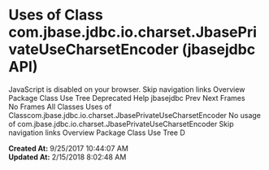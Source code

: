 # Uses of Class com.jbase.jdbc.io.charset.JbasePrivateUseCharsetEncoder (jbasejdbc   API)

JavaScript is disabled on your browser. Skip navigation links Overview Package Class Use Tree Deprecated Help jbasejdbc Prev Next Frames No Frames All Classes Uses of Classcom.jbase.jdbc.io.charset.JbasePrivateUseCharsetEncoder No usage of com.jbase.jdbc.io.charset.JbasePrivateUseCharsetEncoder Skip navigation links Overview Package Class Use Tree D  

**Created At:** 9/25/2017 10:44:07 AM  
**Updated At:** 2/15/2018 8:02:48 AM  

